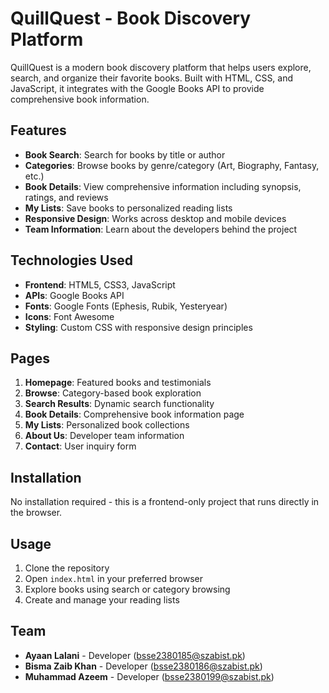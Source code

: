 # QuillQuest - Book Discovery Platform

QuillQuest is a modern book discovery platform that helps users explore, search, and organize their favorite books. Built with HTML, CSS, and JavaScript, it integrates with the Google Books API to provide comprehensive book information.

## Features

- **Book Search**: Search for books by title or author
- **Categories**: Browse books by genre/category (Art, Biography, Fantasy, etc.)
- **Book Details**: View comprehensive information including synopsis, ratings, and reviews
- **My Lists**: Save books to personalized reading lists
- **Responsive Design**: Works across desktop and mobile devices
- **Team Information**: Learn about the developers behind the project

## Technologies Used

- **Frontend**: HTML5, CSS3, JavaScript
- **APIs**: Google Books API
- **Fonts**: Google Fonts (Ephesis, Rubik, Yesteryear)
- **Icons**: Font Awesome
- **Styling**: Custom CSS with responsive design principles

## Pages

1. **Homepage**: Featured books and testimonials
2. **Browse**: Category-based book exploration
3. **Search Results**: Dynamic search functionality
4. **Book Details**: Comprehensive book information page
5. **My Lists**: Personalized book collections
6. **About Us**: Developer team information
7. **Contact**: User inquiry form

## Installation

No installation required - this is a frontend-only project that runs directly in the browser.

## Usage

1. Clone the repository
2. Open `index.html` in your preferred browser
3. Explore books using search or category browsing
4. Create and manage your reading lists

## Team

- **Ayaan Lalani** - Developer (bsse2380185@szabist.pk)
- **Bisma Zaib Khan** - Developer (bsse2380186@szabist.pk)
- **Muhammad Azeem** - Developer (bsse2380199@szabist.pk)
